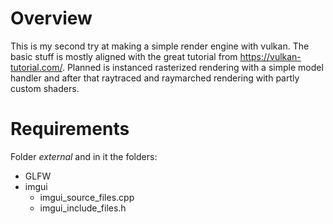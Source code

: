 # Overview
This is my second try at making a simple render engine with vulkan. The basic stuff is mostly aligned with the great tutorial from https://vulkan-tutorial.com/.
Planned is instanced rasterized rendering with a simple model handler and after that raytraced and raymarched rendering with partly custom shaders.

# Requirements
Folder *external* and in it the folders:
- GLFW
- imgui
    - imgui_source_files.cpp
    - imgui_include_files.h